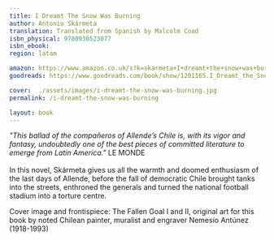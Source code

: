 ```yaml
---
title: I Dreamt The Snow Was Burning
author: Antonio Skármeta
translation: Translated from Spanish by Malcolm Coad
isbn_physical: 9780930523077
isbn_ebook: 
region: latam

amazon: https://www.amazon.co.uk/s?k=skarmeta+I+dreamt+the+snow+was+burning&i=stripbooks&ref=nb_sb_noss
goodreads: https://www.goodreads.com/book/show/1201165.I_Dreamt_the_Snow_was_Burning

cover:  ./assets/images/i-dreamt-the-snow-was-burning.jpg
permalink: /i-dreamt-the-snow-was-burning

layout: book
---
```

*"This ballad of the compañeros of Allende’s Chile is, with its vigor and fantasy, undoubtedly one of the best pieces of committed literature to emerge from Latin America."* LE MONDE
<br><br>
In this novel, Skármeta gives us all the warmth and doomed enthusiasm of the last days of Allende, before the fall of democratic Chile brought tanks into the streets, enthroned the generals and turned the national football stadium into a torture centre.

Cover image and frontispiece: The Fallen Goal I and II, original art for this book by noted Chilean painter, muralist and engraver Nemesio Antúnez (1918-1993)
